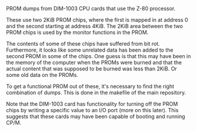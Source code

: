 PROM dumps from DIM-1003 CPU cards that use the Z-80 processor. 

These use two 2KiB PROM chips, where the first is mapped in at address
0 and the second starting at address 4KiB. The 2KiB area between the
two PROM chips is used by the monitor functions in the PROM. 

The contents of some of these chips have suffered from bit
rot. Furthermore, it looks like some unrelated data has been added to
the second PROM in some of the chips. One guess is that this may have
been in the memory of the computer when the PROMs were burned and that
the actual content that was supposed to be burned was less than
2KiB. Or some old data on the PROMs.

To get a functional PROM out of these, it's necessary to find the
right combination of dumps. This is done in the makefile of the main
repository.

Note that the DIM-1003 card has functionality for turning off the PROM
chips by writing a specific value to an I/O port (more on this
later). This suggests that these cards may have been capable of
booting and running CP/M.

